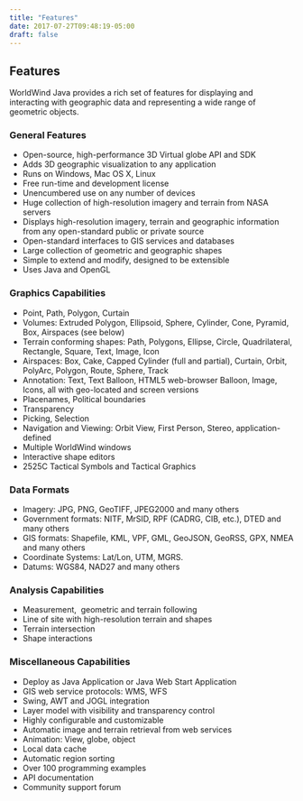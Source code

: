 ```yaml
---
title: "Features"
date: 2017-07-27T09:48:19-05:00
draft: false
---
```


## Features

WorldWind Java provides a rich set of features for displaying and interacting with geographic data and representing a wide range of geometric objects.

### General Features
- Open-source, high-performance 3D Virtual globe API and SDK
- Adds 3D geographic visualization to any application
- Runs on Windows, Mac OS X, Linux
- Free run-time and development license
- Unencumbered use on any number of devices
- Huge collection of high-resolution imagery and terrain from NASA servers
- Displays high-resolution imagery, terrain and geographic information from any open-standard public or private source
- Open-standard interfaces to GIS services and databases
- Large collection of geometric and geographic shapes
- Simple to extend and modify, designed to be extensible
- Uses Java and OpenGL

### Graphics Capabilities
- Point, Path, Polygon, Curtain
- Volumes: Extruded Polygon, Ellipsoid, Sphere, Cylinder, Cone, Pyramid, Box, Airspaces (see below)
- Terrain conforming shapes: Path, Polygons, Ellipse, Circle, Quadrilateral, Rectangle, Square, Text, Image, Icon
- Airspaces: Box, Cake, Capped Cylinder (full and partial), Curtain, Orbit, PolyArc, Polygon, Route, Sphere, Track
- Annotation: Text, Text Balloon, HTML5 web-browser Balloon, Image, Icons, all with geo-located and screen versions
- Placenames, Political boundaries
- Transparency
- Picking, Selection
- Navigation and Viewing: Orbit View, First Person, Stereo, application-defined
- Multiple WorldWind windows
- Interactive shape editors
- 2525C Tactical Symbols and Tactical Graphics

### Data Formats
- Imagery: JPG, PNG, GeoTIFF, JPEG2000 and many others
- Government formats: NITF, MrSID, RPF (CADRG, CIB, etc.), DTED and many others
- GIS formats: Shapefile, KML, VPF, GML, GeoJSON, GeoRSS, GPX, NMEA and many others
- Coordinate Systems: Lat/Lon, UTM, MGRS.
- Datums: WGS84, NAD27 and many others

### Analysis Capabilities
- Measurement,  geometric and terrain following
- Line of site with high-resolution terrain and shapes
- Terrain intersection
- Shape interactions

### Miscellaneous Capabilities
- Deploy as Java Application or Java Web Start Application
- GIS web service protocols: WMS, WFS
- Swing, AWT and JOGL integration
- Layer model with visibility and transparency control
- Highly configurable and customizable
- Automatic image and terrain retrieval from web services
- Animation: View, globe, object
- Local data cache
- Automatic region sorting
- Over 100 programming examples
- API documentation
- Community support forum